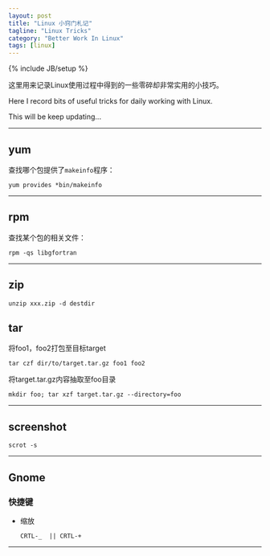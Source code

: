 ```yaml
---
layout: post
title: "Linux 小窍门札记"
tagline: "Linux Tricks"
category: "Better Work In Linux"
tags: [linux]
---
```

{% include JB/setup %}

这里用来记录Linux使用过程中得到的一些零碎却非常实用的小技巧。

Here I record bits of useful tricks for daily working with Linux.

This will be keep updating...

-------------------------------
## yum

查找哪个包提供了`makeinfo`程序：

    yum provides *bin/makeinfo

-------------------------------

## rpm

查找某个包的相关文件：

    rpm -qs libgfortran

--------------------------------

## zip

    unzip xxx.zip -d destdir

## tar

将foo1，foo2打包至目标target

    tar czf dir/to/target.tar.gz foo1 foo2

将target.tar.gz内容抽取至foo目录
 
    mkdir foo; tar xzf target.tar.gz --directory=foo

--------------------------------

## screenshot
 
    scrot -s

-------------------------------

## Gnome

### 快捷键

*   缩放

        CRTL-_  || CRTL-+

-------------------------------
